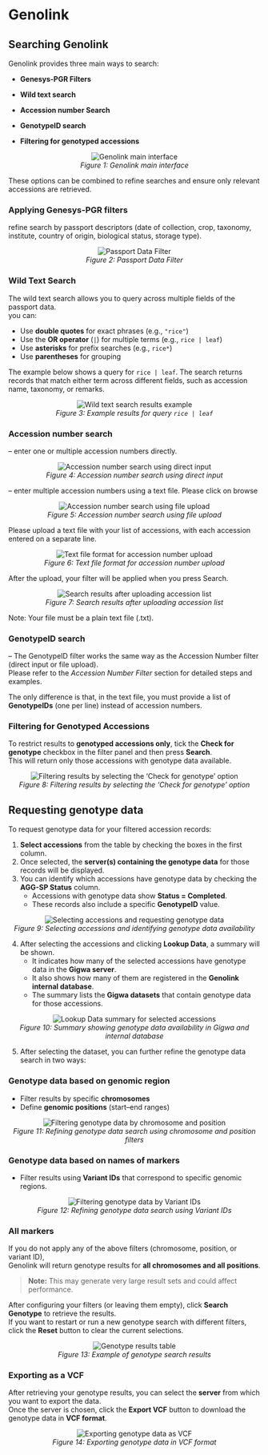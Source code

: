 # Genolink

## Searching Genolink

Genolink provides three main ways to search:

- **Genesys-PGR Filters**
  
- **Wild text search** 

- **Accession number Search**

- **GenotypeID search**

- **Filtering for genotyped accessions**

<p align="center">
  <img src="./images/img1.PNG" alt="Genolink main interface">
  <br>
  <em>Figure 1: Genolink main interface</em>
</p>

These options can be combined to refine searches and ensure only relevant accessions are retrieved.

### Applying Genesys-PGR filters
refine search by passport descriptors (date of collection, crop, taxonomy, institute, country of origin, biological status, storage type).

<p align="center">
  <img src="./images/img2.PNG" alt="Passport Data Filter">
  <br>
  <em>Figure 2: Passport Data Filter</em>
</p>

### Wild Text Search
The wild text search allows you to query across multiple fields of the passport data.  
you can:  
- Use **double quotes** for exact phrases (e.g., `"rice"`)  
- Use the **OR operator** (`|`) for multiple terms (e.g., `rice | leaf`)  
- Use **asterisks** for prefix searches (e.g., `rice*`)  
- Use **parentheses** for grouping  

The example below shows a query for `rice | leaf`. The search returns records that match either term across different fields, such as accession name, taxonomy, or remarks.  

<p align="center">
  <img src="./images/img8.PNG" alt="Wild text search results example">
  <br>
  <em>Figure 3: Example results for query <code>rice | leaf</code></em>
</p>

### Accession number search
– enter one or multiple accession numbers directly.

<p align="center">
  <img src="./images/img3.PNG" alt="Accession number search using direct input">
  <br>
  <em>Figure 4: Accession number search using direct input</em>
</p>

– enter multiple accession numbers using a text file.
Please click on browse

<p align="center">
  <img src="./images/img4.PNG" alt="Accession number search using file upload">
  <br>
  <em>Figure 5: Accession number search using file upload</em>
</p>

Please upload a text file with your list of accessions, with each accession entered on a separate line.

<p align="center">
  <img src="./images/img5.PNG" alt="Text file format for accession number upload">
  <br>
  <em>Figure 6: Text file format for accession number upload</em>
</p>

After the upload, your filter will be applied when you press Search.

<p align="center">
  <img src="./images/img6.PNG" alt="Search results after uploading accession list">
  <br>
  <em>Figure 7: Search results after uploading accession list</em>
</p>

Note: Your file must be a plain text file (.txt).

### GenotypeID search
– The GenotypeID filter works the same way as the Accession Number filter (direct input or file upload).  
Please refer to the *Accession Number Filter* section for detailed steps and examples.  

The only difference is that, in the text file, you must provide a list of **GenotypeIDs** (one per line) instead of accession numbers.

### Filtering for Genotyped Accessions
To restrict results to **genotyped accessions only**, tick the **Check for genotype** checkbox in the filter panel and then press **Search**.  
This will return only those accessions with genotype data available.

<p align="center">
  <img src="./images/img9.PNG" alt="Filtering results by selecting the ‘Check for genotype’ option">
  <br>
  <em>Figure 8: Filtering results by selecting the ‘Check for genotype’ option</em>
</p>

## Requesting genotype data
To request genotype data for your filtered accession records:

1. **Select accessions** from the table by checking the boxes in the first column.  
2. Once selected, the **server(s) containing the genotype data** for those records will be displayed.  
3. You can identify which accessions have genotype data by checking the **AGG-SP Status** column.  
   - Accessions with genotype data show **Status = Completed**.  
   - These records also include a specific **GenotypeID** value.

<p align="center">
  <img src="./images/img7.PNG" alt="Selecting accessions and requesting genotype data">
  <br>
  <em>Figure 9: Selecting accessions and identifying genotype data availability</em>
</p>

4. After selecting the accessions and clicking **Lookup Data**, a summary will be shown.  
   - It indicates how many of the selected accessions have genotype data in the **Gigwa server**.  
   - It also shows how many of them are registered in the **Genolink internal database**.  
   - The summary lists the **Gigwa datasets** that contain genotype data for those accessions.  

<p align="center">
  <img src="./images/img10.PNG" alt="Lookup Data summary for selected accessions">
  <br>
  <em>Figure 10: Summary showing genotype data availability in Gigwa and internal database</em>
</p>

5. After selecting the dataset, you can further refine the genotype data search in two ways:

### Genotype data based on genomic region
- Filter results by specific **chromosomes**  
- Define **genomic positions** (start–end ranges)  

<p align="center">
  <img src="./images/img11.PNG" alt="Filtering genotype data by chromosome and position">
  <br>
  <em>Figure 11: Refining genotype data search using chromosome and position filters</em>
</p>

### Genotype data based on names of markers
- Filter results using **Variant IDs** that correspond to specific genomic regions.  

<p align="center">
  <img src="./images/img12.PNG" alt="Filtering genotype data by Variant IDs">
  <br>
  <em>Figure 12: Refining genotype data search using Variant IDs</em>
</p>

### All markers
If you do not apply any of the above filters (chromosome, position, or variant ID),  
Genolink will return genotype results for **all chromosomes and all positions**.  

> **Note:** This may generate very large result sets and could affect performance.  

After configuring your filters (or leaving them empty), click **Search Genotype** to retrieve the results.  
If you want to restart or run a new genotype search with different filters, click the **Reset** button to clear the current selections.

<p align="center">
  <img src="./images/img13.PNG" alt="Genotype results table">
  <br>
  <em>Figure 13: Example of genotype search results</em>
</p>

### Exporting as a VCF
After retrieving your genotype results, you can select the **server** from which you want to export the data.  
Once the server is chosen, click the **Export VCF** button to download the genotype data in **VCF format**.  

<p align="center">
  <img src="./images/img14.PNG" alt="Exporting genotype data as VCF">
  <br>
  <em>Figure 14: Exporting genotype data in VCF format</em>
</p>
